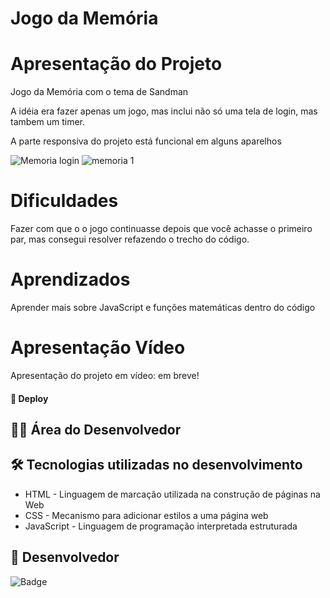 # Jogo da Memória 

# Apresentação do Projeto

Jogo da Memória com o tema de Sandman

A idéia era fazer apenas um jogo, mas inclui não só uma tela de login, mas tambem um timer. 

A parte responsiva do projeto está funcional em alguns aparelhos

![Memoria login](https://user-images.githubusercontent.com/118136902/204947939-ad53dba7-d67c-474c-bcb1-a7c717368405.png)
![memoria 1](https://user-images.githubusercontent.com/118136902/204947944-4e0b5a07-288c-4019-9f4b-c24102bbe622.png)

# Dificuldades

Fazer com que o o jogo continuasse depois que você achasse o primeiro par, mas consegui resolver refazendo o trecho do código.

# Aprendizados

Aprender mais sobre JavaScript e funções matemáticas dentro do código 

# Apresentação Vídeo

Apresentação do projeto em vídeo: em breve!

#### 🚀 Deploy



## 👨‍💻 Área do Desenvolvedor

## 🛠️ Tecnologias utilizadas no desenvolvimento

* HTML - Linguagem de marcação utilizada na construção de páginas na Web
* CSS - Mecanismo para adicionar estilos a uma página web
* JavaScript - Linguagem de programação interpretada estruturada

## 🙋 Desenvolvedor

![Badge](https://img.shields.io/badge/Desenvolvedor-MarcosCast-%237159c1?style=for-the-badge&logo=ghost)
